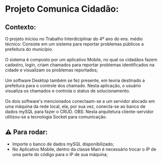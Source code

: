 

<h1>Projeto Comunica Cidadão:</h1>
<h2>Contexto:</h2>
O projeto iniciou no Trabalho Interdiciplinar do 4º ano do ens. médio técnico:
Consiste em um sistema para reportar problemas públicos a prefeitura do município. 
<br><br>
O sistema é composto por um aplicativo Mobile, no qual os cidadãos fazem cadastro, login, 
criam chamados para reportar problemas identificados na cidade e visualizam os problemas reportados; 
<br><br>
Um software Desktop também se fez presente, em teoria destinado a prefeitura para o controle dos chamado. 
Nesta aplicação, o usuário visualiza os chamados e controla o status de solucionamento. 
<br><br>
Os dois software's mencionados conectaam-se a um servidor alocado em uma máquina da rede local, ela, por sua vez, 
conecta-se ao banco de dados mySQL para fazer o CRUD. OBS: Nesta arquitetura cliente-servidor utilizou-se a tecnologia Socket para comunicação.

 <h2>⚠️ Para rodar:</h2>

+ Importe o banco de dados mySQL disponibilizado;
+ No Aplicativo Mobile, dentro da classe Main é necessário trocar o IP de uma parte do código para o IP de sua máquina;
